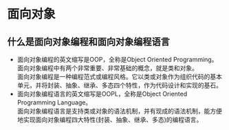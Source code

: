 # 面向对象

## 什么是面向对象编程和面向对象编程语言

* 面向对象编程的英文缩写是OOP，全称是Object Oriented Programming。  
    面向对象编程中有两个非常重要、非常基础的概念，就是类和对象。  
    面向对象编程是一种编程范式或编程风格。它以类或对象作为组织代码的基本单元，并将封装、抽象、继承、多态四个特性，作为代码设计和实现的基石。
* 面向对象编程语言的英文缩写是OOPL，全称是Object Oriented Programming Language。  
    面向对象编程语言是支持类或对象的语法机制，并有现成的语法机制，能方便地实现面向对象编程四大特性(封装、抽象、继承、多态)的编程语言。
